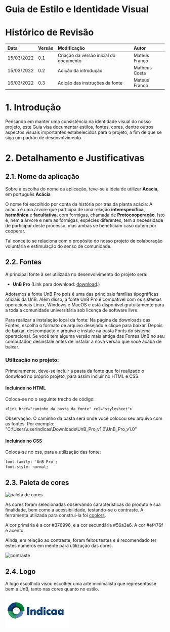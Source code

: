# Guia de Estilo e Identidade Visual

# Histórico de Revisão
| Data   | Versão | Modificação  | Autor  |
| :- | :- | :- | :- |
| 15/03/2022 | 0.1 | Criação da versão inicial do documento| Mateus Franco |
| 15/03/2022 | 0.2 | Adição da introdução | Matheus Costa |
| 16/03/2022 | 0.3 | Adição das instruções da fonte | Mateus Franco |

# 1. Introdução
Pensando em manter uma consistência na identidade visual do nosso projeto, este Guia visa documentar estilos, fontes, cores, dentre outros aspectos visuais importantes estabelecidos para o projeto, a fim de que se siga um padrão de desenvolvimento.

# 2. Detalhamento e Justificativas

## 2.1. Nome da aplicação
[comment]: <> (Responsável por Nome da aplicação: Adne)

Sobre a escolha do nome da aplicação, teve-se a ideia de utilizar **Acacia**, em português **Acácia**

O nome foi escolhido por conta da história por trás da planta acácia: A acácia é uma árvore que participa de uma relação **__interespecífica__**, **__harmônica__** e **__facultativa__**, com formigas, chamada de **__Protocooperação__**. Isto é, nem a árvore e nem as formigas, espécies diferentes, tem a necessidade de participar deste processo, mas ambas se beneficiam caso optem por cooperar.

Tal conceito se relaciona com o propósito do nosso projeto de colaboração voluntária e estimulação do senso de comunidade.

## 2.2. Fontes

A principal fonte à ser utilizada no desenvolvimento do projeto será: 

 - **UnB Pro** (Link para download: [download](http://marca.unb.br/fontesunb.php).)

Adotamos a fonte UnB Pro pois é uma das principais famílias tipográficas oficiais da UnB. Além disso, a fonte UnB Pro é compatível com os sistemas operacionais Linux, Windows e MacOS e está disponível gratuitamente para a toda a comunidade universitária sob licença de software livre. 

Para realizar a instalação local da fonte: Na página de downloads das Fontes, escolha o formato de arquivo desejado e clique para baixar. Depois de baixar, descompacte o arquivo e instale na pasta Fonts do sistema operacional. Se você tem alguma versão mais antiga das Fontes UnB no seu computador, desinstale antes de instalar a nova versão que você acaba de baixar.

### Utilização no projeto:
Primeiramente, deve-se incluir a pasta da fonte que foi realizado o donwload no próprio projeto, para assim incluir no HTML e CSS.
#### Incluindo no HTML

Coloca-se no <head> o seguinte trecho de código:

	<link href="caminho_da_pasta_da_fonte" rel="stylesheet">
Observação: O caminho da pasta será onde você colocou seu arquivo com as fontes. 
Por exemplo: 
    "C:\Users\userIndicaa\Downloads\UnB_Pro_v1.0\UnB_Pro_v1.0"
	

#### Incluindo no CSS

Coloca-se no css, para a utilização das fonte:

    font-family: 'UnB Pro';
	font-style: normal;

## 2.3. Paleta de cores
[comment]: <> (Responsável por Paleta de cores: Leticia)

![paleta de cores](img/identidade/paleta.png)

As cores foram selecionadas observando características do produto e sua finalidade, bem como a acessibilidade, testando-se o contraste. A ferramenta utilizada para construi-la foi [coolors](https://coolors.co/376996-56a3a6-364259-ef476f-edc841). 

A cor primária é a cor #376996, e a cor secundária #56a3a6. A cor #ef476f é acento.

Ainda, em relação ao contraste, foram feitos testes e é recomendado ter estes números em mente para utilização das cores.

<img src="img/identidade/contraste1.png" alt="contraste" width="200"/>

## 2.4. Logo
[comment]: <> (Responsável por Logo: Vitor)
	
A logo escolhida visou escolher uma arte minimalista que representasse bem a UnB, tanto nas cores quanto no estilo.

<img src="assets/logo/logo.png" alt="contraste" width="200"/>
